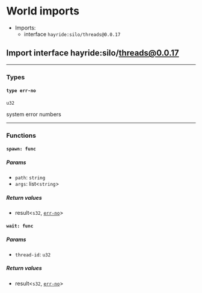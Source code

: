# <a id="imports"></a>World imports


 - Imports:
    - interface `hayride:silo/threads@0.0.17`

## <a id="hayride_silo_threads_0_0_17"></a>Import interface hayride:silo/threads@0.0.17


----

### Types

#### <a id="err_no"></a>`type err-no`
`u32`
<p>system error numbers

----

### Functions

#### <a id="spawn"></a>`spawn: func`


##### Params

- <a id="spawn.path"></a>`path`: `string`
- <a id="spawn.args"></a>`args`: list<`string`>

##### Return values

- <a id="spawn.0"></a> result<`s32`, [`err-no`](#err_no)>

#### <a id="wait"></a>`wait: func`


##### Params

- <a id="wait.thread_id"></a>`thread-id`: `u32`

##### Return values

- <a id="wait.0"></a> result<`s32`, [`err-no`](#err_no)>

